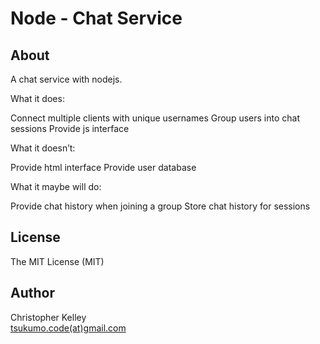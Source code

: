 # Node - Chat Service

## About

A chat service with nodejs.

What it does:

Connect multiple clients with unique usernames
Group users into chat sessions
Provide js interface

What it doesn’t:

Provide html interface
Provide user database

What it maybe will do:

Provide chat history when joining a group
Store chat history for sessions


## License

The MIT License (MIT)

## Author

Christopher Kelley<br/>
[tsukumo.code(at)gmail.com](mailto:tsukumo.code@gmail.com)

